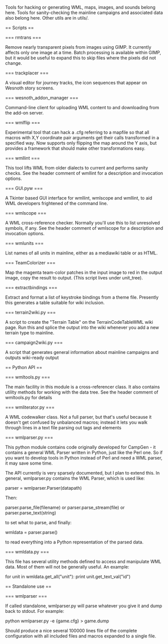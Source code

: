Tools for hacking or generating WML, maps, images, and sounds belong here.
Tools for sanity-checking the mainline campaigns and associated data
also belong here. Other utils are in utils/.

== Scripts ==

=== rmtrans ===

Remove nearly transparent pixels from images using GIMP. It currently affects
only one image at a time. Batch processing is available within GIMP, but it
would be useful to expand this to skip files where the pixels did not change.

=== trackplacer ===

A visual editor for journey tracks, the icon sequences that appear on
Wesnoth story screens.

=== wesnoth_addon_manager ===

Command-line client for uploading WML content to and downloading from
the add-on server.

=== wmlflip ===

Experimental tool that can hack a .cfg referring to a mapfile so that
all macros with X,Y coordinate pair arguments get their calls transformed
in a specified way.  Now supports only flipping the map around the Y
axis, but provides a framework that should make other transformations
easy.

=== wmllint ===

This tool lifts WML from older dialects to current and performs sanity checks.
See the header comment of wmllint for a description and invocation options.

=== GUI.pyw ===

A Tkinter based GUI interface for wmllint, wmlscope and wmllint, to aid WML
developers frightened of the command line.

=== wmlscope ===

A WML cross-reference checker.  Normally you'll use this to list
unresolved symbols, if any.  See the header comment of wmlscope for a
description and invocation options.

=== wmlunits ===

List names of all units in mainline, either as a mediawiki table or
as HTML.

=== TeamColorizer ===

Map the magenta team-color patches in the input image to red in the
output image, copy the result to output.  (This script lives under
unit_tree).

=== extractbindings ===

Extract and format a list of keystroke bindings from a theme file.
Presently this generates a table suitable for wiki inclusion.

=== terrain2wiki.py ===

A script to create the "Terrain Table" on the TerrainCodeTableWML wiki page.
Run this and splice the output into the wiki whenever you add a new
terrain type to mainline.

=== campaign2wiki.py ===

A script that generates general information about mainline campaigns and
outputs wiki-ready output

== Python API ==

=== wmltools.py ===

The main facility in this module is a cross-referencer class.
It also contains utility methods for working with the data tree.
See the header comment of wmltools.py for details

=== wmliterator.py ===

A WML codewalker class.  Not a full parser, but that's useful because
it doesn't get confused by unbalanced macros; instead it lets you
walk through lines in a text file parsing out tags and elements

=== wmlparser.py ===

This python module contains code originally developed for CampGen - it contains
a general WML Parser written in Python, just like the Perl one. So if you want
to develop tools in Python instead of Perl and need a WML parser, it may save
some time.

The API currently is very sparsely documented, but I plan to extend this. In
general, wmlparser.py contains the WML Parser, which is used like:

parser = wmlparser.Parser(datapath)

Then:

parser.parse_file(filename)
or
parser.parse_stream(file)
or
parser.parse_text(string)

to set what to parse, and finally:

wmldata = parser.parse()

to read everything into a Python representation of the parsed data.

=== wmldata.py ===

This file has several utility methods defined to access and manipulate
WML data.  Most of them will not be generally useful. An example:

for unit in  wmldata.get_all("unit"):
    print unit.get_text_val("id")

== Standalone use ==

=== wmlparser ===

If called standalone, wmlparser.py will parse whatever you give it and
dump back to stdout. For example:

python wmlparser.py -e {game.cfg} > game.dump

Should produce a nice several 100000 lines file of the complete configuration
with all included files and macros expanded to a single file.
